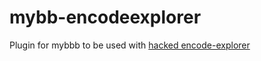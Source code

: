 # mybb-encodeexplorer

Plugin for mybbb to be used with [hacked encode-explorer](https://github.com/BettyIsBoop/encode-explorer)
